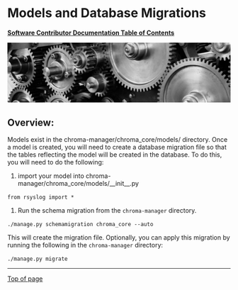 # <a name="Top"></a>Models and Database Migrations

[**Software Contributor Documentation Table of Contents**](cd_TOC.md)

![Models and Database Migrations](md_Graphics/gears_sm.jpg)

## Overview:

Models exist in the chroma-manager/chroma_core/models/ directory. Once a model is created, you will need to create a database migration file so that the tables reflecting the model will be created in the database. To do this, you will need to do the following:

1. import your model into chroma-manager/chroma_core/models/\_\_init\_\_.py
```
from rsyslog import *
```
1. Run the schema migration from the `chroma-manager` directory.
```
./manage.py schemamigration chroma_core --auto
```

This will create the migration file. Optionally, you can apply this migration by running the following in the `chroma-manager` directory:

```
./manage.py migrate
```

---
[Top of page](#Top)